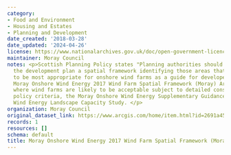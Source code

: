 ```yaml
---
category:
- Food and Environment
- Housing and Estates
- Planning and Development
date_created: '2018-03-28'
date_updated: '2024-04-26'
license: https://www.nationalarchives.gov.uk/doc/open-government-licence/version/3/
maintainer: Moray Council
notes: <p>Scottish Planning Policy states "Planning authorities should set out in
  the development plan a spatial framework identifying those areas that are likely
  to be most appropriate for onshore wind farms as a guide for developers and communities".
  Moray Onshore Wind Energy 2017 Wind Farm Spatial Framework (Moray) Areas with Potential
  where wind farms are likely to be acceptable subject to detailed consideration against
  policy criteria, the Moray Onshore Wind Energy Supplementary Guidance and the Moray
  Wind Energy Landscape Capacity Study. </p>
organization: Moray Council
original_dataset_link: https://www.arcgis.com/home/item.html?id=2691a454bf4e42e6abad960af1ce4cca
records: 1
resources: []
schema: default
title: Moray Onshore Wind Energy 2017 Wind Farm Spatial Framework (Moray)
---
```

